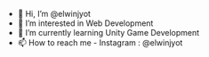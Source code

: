 - 👋 Hi, I’m @elwinjyot
- 👀 I’m interested in Web Development
- 🌱 I’m currently learning Unity Game Development
- 📫 How to reach me - Instagram : @elwinjyot

<!---
elwinjyot/elwinjyot is a ✨ special ✨ repository because its `README.md` (this file) appears on your GitHub profile.
You can click the Preview link to take a look at your changes.
--->
